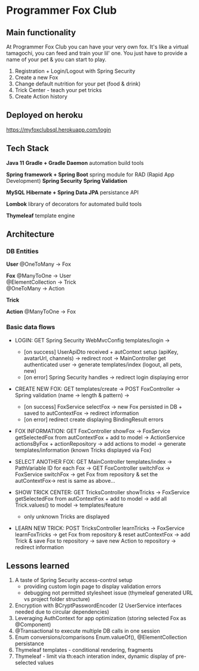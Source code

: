 # Programmer Fox Club

## Main functionality
At Programmer Fox Club you can have your very own fox. It's like a virtual tamagochi, you can feed and train your lil' one. 
You just have to provide a name of your pet & you can start to play.

1. Registration + Login/Logout with Spring Security
2. Create a new Fox
3. Change default nutrition for your pet (food & drink)
4. Trick Center - teach your pet tricks
5. Create Action history


## Deployed on heroku
https://myfoxclubsql.herokuapp.com/login


## Tech Stack
**Java 11**
**Gradle + Gradle Daemon**
automation build tools

**Spring framework + Spring Boot**
spring module for RAD (Rapid App Development)
**Spring Security**
**Spring Validation**

**MySQL**
**Hibernate + Spring Data JPA**
persistance API

**Lombok**
library of decorators for automated build tools

**Thymeleaf**
template engine


## Architecture
### DB Entities
**User**
@OneToMany -> Fox

**Fox**
@ManyToOne -> User\
@ElementCollection -> Trick\
@OneToMany -> Action

**Trick**

**Action**
@ManyToOne -> Fox


### Basic data flows
* LOGIN: GET Spring Security WebMvcConfig templates/login ->
  - [on success] UserApiDto received + autContext setup (apiKey, avatarUrl, channels) -> redirect root ->
  MainController get authenticated user -> generate templates/index (logout, all pets, new)
  - [on error] Spring Security handles -> redirect login displaying error

* CREATE NEW FOX: GET templates/create -> POST FoxController -> Spring validation (name -> length & pattern) ->
  - [on success] FoxService selectFox -> new Fox persisted in DB + saved to autContextFox -> redirect information
  - [on error] redirect create displaying BindingResult errors

* FOX INFORMATION: GET FoxController showFox -> FoxService getSelectedFox from autContextFox  + add to model 
-> ActionService actionsByFox + actionRepository -> add actions to model -> generate templates/information (known Tricks displayed via Fox)

* SELECT ANOTHER FOX: GET MainController templates/index -> PathVariable ID for each Fox -> GET FoxController switchFox
-> FoxService switchFox -> get Fox from repository & set the autContextFox-> rest is same as above...

* SHOW TRICK CENTER: GET TricksController showTricks -> FoxService getSelectedFox from autContextFox + add to model 
-> add all Trick.values() to model -> templates/feature 
  - only unknown Tricks are displayed

* LEARN NEW TRICK: POST TricksController learnTricks -> FoxService learnFoxTricks -> get Fox from repository & reset autContextFox
-> add Trick & save Fox to repository -> save new Action to repository -> redirect information


## Lessons learned  
1. A taste of Spring Security access-control setup
   - providing custom login page to display validation errors
   - debugging not permitted stylesheet issue (thymeleaf generated URL vs project folder structure)
2. Encryption with BCryptPasswordEncoder (2 UserService interfaces needed due to circular dependencies)
3. Leveraging AuthContext for app optimization (storing selected Fox as @Component)
4. @Transactional to execute multiple DB calls in one session
5. Enum conversions/comparisons Enum.valueOf(), @ElementCollection persistance
6. Thymeleaf templates - conditional rendering, fragments
7. Thymeleaf - limit via th:each interation index, dynamic display of pre-selected values
